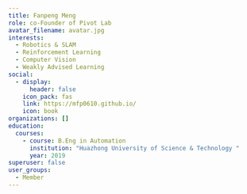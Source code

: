 ```yaml
---
title: Fanpeng Meng
role: co-Founder of Pivot Lab
avatar_filename: avatar.jpg
interests:
  - Robotics & SLAM
  - Reinforcement Learning
  - Computer Vision
  - Weakly Advised Learning
social:
  - display:
      header: false
    icon_pack: fas
    link: https://mfp0610.github.io/
    icon: book
organizations: []
education:
  courses:
    - course: B.Eng in Automation
      institution: "Huazhong University of Science & Technology "
      year: 2019
superuser: false
user_groups:
  - Member
---
```

